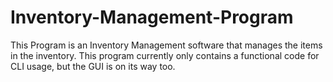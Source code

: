 # Inventory-Management-Program
This Program is an Inventory Management software that manages the items in the inventory. This program currently only contains a functional code for CLI usage, but the GUI is on its way too.
